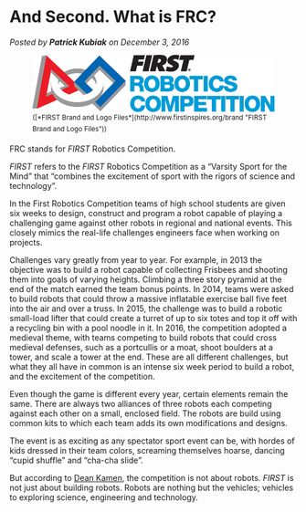 # And Second. What is FRC?
*Posted by **Patrick Kubiak** on December 3, 2016*  

<figure>
  <img src="img/FIRSTRobotics_iconHorz_RGB.gif"></img>
  <figcaption><sup>([*FIRST Brand and Logo Files*](http://www.firstinspires.org/brand "FIRST Brand and Logo Files"))</sup></figcaption>
</figure>

FRC stands for *FIRST* Robotics Competition.  

<google-youtube
  video-id="ZlsBEoN1M6Y"
  height="360px"
  width="100%"
  rel="0"
  start="0"
  autoplay="0">
</google-youtube>

*FIRST* refers to the *FIRST* Robotics Competition as a “Varsity Sport for the Mind” that “combines the excitement of sport with the rigors of science and technology”.

In the First Robotics Competition teams of high school students are given six weeks to design, construct and program a robot capable of playing a challenging game against other robots in regional and national events. This closely mimics the real-life challenges engineers face when working on projects.  

Challenges vary greatly from year to year. For example, in 2013 the objective was to build a robot capable of collecting Frisbees and shooting them into goals of varying heights. Climbing a three story pyramid at the end of the match earned the team bonus points. In 2014, teams were asked to build robots that could throw a massive inflatable exercise ball five feet into the air and over a truss. In 2015, the challenge was to build a robotic small-load lifter that could create a turret of up to six totes and top it off with a recycling bin with a pool noodle in it. In 2016, the competition adopted a medieval theme, with teams competing to build robots that could cross medieval defenses, such as a portcullis or a moat, shoot boulders at a tower, and scale a tower at the end. These are all different challenges, but what they all have in common is an intense six week period to build a robot, and the excitement of the competition.  

Even though the game is different every year, certain elements remain the same. There are always two alliances of three robots each competing against each other on a small, enclosed field. The robots are build using common kits to which each team adds its own modifications and designs.  

The event is as exciting as any spectator sport event can be, with hordes of kids dressed in their team colors, screaming themselves hoarse, dancing “cupid shuffle” and “cha-cha slide”.  

But according to [Dean Kamen](http://www.firstinspires.org/about/leadership/dean-kamen/), the competition is not about robots. *FIRST* is not just about building robots. Robots are nothing but the vehicles; vehicles to exploring science, engineering and technology.  

<google-youtube
  video-id="44dzZfP8-Mc"
  height="360px"
  width="100%"
  rel="0"
  start="0"
  autoplay="0">
</google-youtube>
